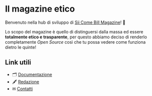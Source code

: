 # Il magazine etico

Benvenuto nella hub di sviluppo di [Sii Come Bill Magazine](https://www.siicomebillmagazine.it)! 👋

Lo scopo del magazine è quello di distinguersi dalla massa ed essere **totalmente etico e trasparente**, per questo abbiamo deciso di renderlo completamente _Open Source_ così che tu possa vedere come funziona dietro le quinte!

## Link utili
- 🗂 [Documentazione](/docs)
- 🖋 [Redazione](https://www.siicomebillmagazine.it/~/redazione)
- ✉ [Contatti](https://www.siicomebillmagazine.it/~/contatti)
